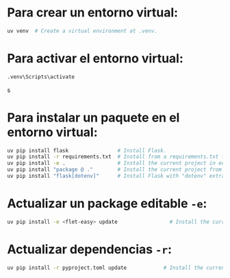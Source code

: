 # Para crear un entorno virtual: 
```bash
uv venv  # Create a virtual environment at .venv.
```

# Para activar el entorno virtual: 
```bash
.venv\Scripts\activate
```
s
# Para instalar un paquete en el entorno virtual: 
```bash
uv pip install flask                # Install Flask.
uv pip install -r requirements.txt  # Install from a requirements.txt file.
uv pip install -e .                 # Install the current project in editable mode.
uv pip install "package @ ."        # Install the current project from disk
uv pip install "flask[dotenv]"      # Install Flask with "dotenv" extra.
```

# Actualizar un package editable `-e`:
```bash
uv pip install -e <flet-easy> update                 # Install the current project in editable mode.
```

# Actualizar dependencias `-r`:
```bash
uv pip install -r pyproject.toml update            # Install the current project in editable mode.
```

